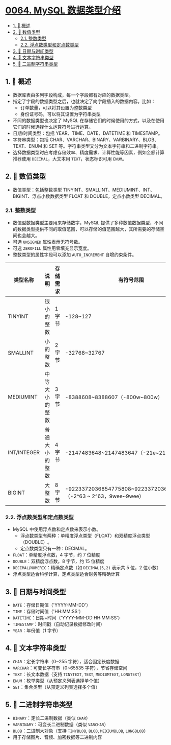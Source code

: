 # [0064. MySQL 数据类型介绍](https://github.com/Tdahuyou/TNotes.sql/tree/main/notes/0064.%20MySQL%20%E6%95%B0%E6%8D%AE%E7%B1%BB%E5%9E%8B%E4%BB%8B%E7%BB%8D)

<!-- region:toc -->

- [1. 📝 概述](#1--概述)
- [2. 📒 数值类型](#2--数值类型)
  - [2.1. 整数类型](#21-整数类型)
  - [2.2. 浮点数类型和定点数类型](#22-浮点数类型和定点数类型)
- [3. 📒 日期与时间类型](#3--日期与时间类型)
- [4. 📒 文本字符串类型](#4--文本字符串类型)
- [5. 📒 二进制字符串类型](#5--二进制字符串类型)

<!-- endregion:toc -->

## 1. 📝 概述

- 数据库表由多列字段构成，每一个字段都有对应的数据类型。
- 指定了字段的数据类型之后，也就决定了向字段插入的数据内容。比如：
  - 订单数量，可以将其设置为整数类型
  - 身份证号码，可以将其设置为字符串类型
- 不同的数据类型也决定了 MySQL 在存储它们的时候使用的方式，以及在使用它们的时候选择什么运算符号进行运算。
- 日期/时间类型：包括 YEAR、TIME、DATE、DATETIME 和 TIMESTAMP。
- 字符串类型：包括 CHAR、VARCHAR、BINARY、VARBINARY、BLOB、TEXT、ENUM 和 SET 等。字符串类型又分为文本字符串和二进制字符串。
- 选择数据类型时应考虑存储效率、精度需求、计算性能等因素，例如金额计算推荐使用 `DECIMAL`，大文本用 `TEXT`，状态标识可用 `ENUM`。

## 2. 📒 数值类型

- 数值类型：包括整数类型 TINYINT、SMALLINT、MEDIUMINT、INT、BIGINT、浮点小数数据类型 FLOAT 和 DOUBLE，定点小数类型 DECIMAL。

### 2.1. 整数类型

- 数值型数据类型主要用来存储数字，MySQL 提供了多种数值数据类型，不同的数据类型提供不同的取值范围，可以存储的值范围越大，其所需要的存储空间也会越大。
- 可选 `UNSIGNED` 属性表示无符号数。
- 可选 `ZEROFILL` 属性用零填充显示宽度。
- 整数类型的属性字段可以添加 `AUTO_INCREMENT` 自增约束条件。

| 类型名称 | 说明 | 存储需求 | 有符号范围 | 无符号范围 |
| --- | --- | --- | --- | --- |
| TINYINT | 很小的整数 | 1 字节 | -128~127 | 0~255 |
| SMALLINT | 小的整数 | 2 字节 | -32768~32767 | 0~65535 |
| MEDIUMINT | 中等大小的整数 | 3 字节 | -8388608~8388607（-800w~800w） | 0~16777215（0~1600w） |
| INT/INTEGER | 普通大小的整数 | 4 字节 | -2147483648~2147483647（-21e~21e - 最常用） | 0~4294967295（0~42e - 最常用） |
| BIGINT | 大整数 | 8 字节 | -9223372036854775808~9223372036854775807（-2^63 ~ 2^63，9wee~9wee） | 0~18446744073709551615（0 ~ 2^64，18wee） |

### 2.2. 浮点数类型和定点数类型

- MySQL 中使用浮点数和定点数来表示小数。
  - 浮点数类型有两种：单精度浮点类型（FLOAT）和双精度浮点类型（DOUBLE）​。
  - 定点数类型只有一种：DECIMAL。
- `FLOAT`：单精度浮点数，4 字节，约 7 位精度
- `DOUBLE`：双精度浮点数，8 字节，约 15 位精度
- `DECIMAL`/`NUMERIC`：精确定点数（如 `DECIMAL(5,2)` 表示共 5 位，2 位小数）
- 浮点类型适合科学计算，定点类型适合财务等精确计算

## 3. 📒 日期与时间类型

- `DATE`：存储日期值（'YYYY-MM-DD'）
- `TIME`：存储时间值（'HH:MM:SS'）
- `DATETIME`：日期+时间（'YYYY-MM-DD HH:MM:SS'）
- `TIMESTAMP`：时间戳（自动记录数据修改时间）
- `YEAR`：年份值（1 字节）

## 4. 📒 文本字符串类型

- `CHAR`：定长字符串（0~255 字符），适合固定长度数据
- `VARCHAR`：可变长字符串（0~65535 字符），节省存储空间
- `TEXT`：长文本数据（支持 `TINYTEXT`, `TEXT`, `MEDIUMTEXT`, `LONGTEXT`）
- `ENUM`：枚举类型（从预定义列表选择单个值）
- `SET`：集合类型（从预定义列表选择多个值）

## 5. 📒 二进制字符串类型

- `BINARY`：定长二进制数据（类似 `CHAR`）
- `VARBINARY`：可变长二进制数据（类似 `VARCHAR`）
- `BLOB`：二进制大对象（支持 `TINYBLOB`, `BLOB`, `MEDIUMBLOB`, `LONGBLOB`）
- 用于存储图片、音频、加密数据等二进制内容
